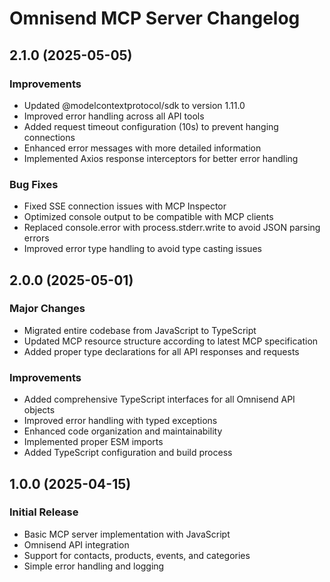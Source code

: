 # Omnisend MCP Server Changelog

## 2.1.0 (2025-05-05)

### Improvements
- Updated @modelcontextprotocol/sdk to version 1.11.0
- Improved error handling across all API tools
- Added request timeout configuration (10s) to prevent hanging connections
- Enhanced error messages with more detailed information
- Implemented Axios response interceptors for better error handling

### Bug Fixes
- Fixed SSE connection issues with MCP Inspector
- Optimized console output to be compatible with MCP clients
- Replaced console.error with process.stderr.write to avoid JSON parsing errors
- Improved error type handling to avoid type casting issues

## 2.0.0 (2025-05-01)

### Major Changes
- Migrated entire codebase from JavaScript to TypeScript
- Updated MCP resource structure according to latest MCP specification
- Added proper type declarations for all API responses and requests

### Improvements
- Added comprehensive TypeScript interfaces for all Omnisend API objects
- Improved error handling with typed exceptions
- Enhanced code organization and maintainability
- Implemented proper ESM imports
- Added TypeScript configuration and build process

## 1.0.0 (2025-04-15)

### Initial Release
- Basic MCP server implementation with JavaScript
- Omnisend API integration
- Support for contacts, products, events, and categories
- Simple error handling and logging 